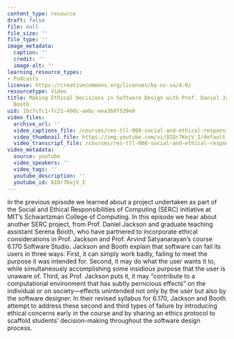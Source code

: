 ```yaml
---
content_type: resource
draft: false
file: null
file_size: ''
file_type: ''
image_metadata:
  caption: ''
  credit: ''
  image-alt: ''
learning_resource_types:
- Podcasts
license: https://creativecommons.org/licenses/by-nc-sa/4.0/
resourcetype: Video
title: Making Ethical Decisions in Software Design with Prof. Daniel Jackson & Serena
  Booth
uid: 1bc7cfc1-fc21-49dc-aebc-eea368f539e9
video_files:
  archive_url: ''
  video_captions_file: /courses/res-tll-008-social-and-ethical-responsibilities-of-computing-serc-fall-2022/8IOr7KejV_I_captions.webvtt
  video_thumbnail_file: https://img.youtube.com/vi/8IOr7KejV_I/default.jpg
  video_transcript_file: /courses/res-tll-008-social-and-ethical-responsibilities-of-computing-serc-fall-2022/8IOr7KejV_I_transcript.pdf
video_metadata:
  source: youtube
  video_speakers: ''
  video_tags: ''
  youtube_description: ''
  youtube_id: 8IOr7KejV_I
---
```

In the previous episode we learned about a project undertaken as part of the Social and Ethical Responsibilities of Computing (SERC) initiative at MIT’s Schwartzman College of Computing. In this episode we hear about another SERC project, from Prof. Daniel Jackson and graduate teaching assistant Serena Booth, who have partnered to incorporate ethical considerations in Prof. Jackson and Prof. Arvind Satyanarayan’s course 6.170 Software Studio. Jackson and Booth explain that software can fail its users in three ways: First, it can simply work badly, failing to meet the purpose it was intended for. Second, it may do what the user wants it to, while simultaneously accomplishing some insidious purpose that the user is unaware of. Third, as Prof. Jackson puts it, it may “contribute to a computational environment that has subtly pernicious effects” on the individual or on society—effects unintended not only by the user but also by the software designer. In their revised syllabus for 6.170, Jackson and Booth attempt to address these second and third types of failure by introducing ethical concerns early in the course and by sharing an ethics protocol to scaffold students’ decision-making throughout the software design process.